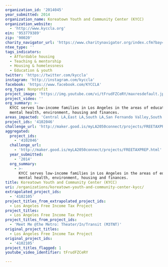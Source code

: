 ```yaml
---
organization_id: '2014045'
year_submitted: 2014
organization_name: Koreatown Youth and Community Center (KYCC)
organization_website:
  - 'http://www.kyccla.org'
ein: '953779389'
zip: '90020'
charity_navigator_url: 'https://www.charitynavigator.org/index.cfm?bay=search.profile&ein=953779389'
ntee_type: ''
tags_indicators:
  - Affordable housing
  - Teaching & mentorship
  - Housing & homelessness
  - Education & youth
twitter: 'https://twitter.com/kyccla'
instagram: 'http://instagram.com/kyccla'
facebook: 'https://www.facebook.com/KYCCLA'
org_type: Nonprofit
project_image: 'https://img.youtube.com/vi/tFrudFZCeRY/maxresdefault.jpg'
project_video: ''
org_summary: >-
  KYCC serves low-income families in Los Angeles in the areas of education,
  mental health, environment, housing and finances.
areas_impacted: 'Central LA,East LA,South LA,San Fernando Valley,South Bay,Westside,Other:'
project_ids: '4102046'
challenge_url: 'http://maker.good.is/myLA2050connect/projects/FREETAXPREP.html'
aggregated:
  project_ids:
    - '4102046'
  challenge_url:
    - 'http://maker.good.is/myLA2050connect/projects/FREETAXPREP.html'
  year_submitted:
    - '2014'
  org_summary:
    - >-
      KYCC serves low-income families in Los Angeles in the areas of education,
      mental health, environment, housing and finances.
title: Koreatown Youth and Community Center (KYCC)
uri: /organizations/koreatown-youth-and-community-center-kycc/
extrapolated_project_ids:
  - '4102105'
project_titles_from_extrapolated_project_ids:
  - Los Angeles Free Income Tax Project
project_titles:
  - Los Angeles Free Income Tax Project
project_titles_from_project_ids:
  - 'Meet Me @the Metro: Theater/In/Transit (M3TNT)'
original_project_titles:
  - Los Angeles Free Income Tax Project
original_project_ids:
  - '4102105'
project_titles_flagged: 1
youtube_video_identifier: tFrudFZCeRY

---
```

